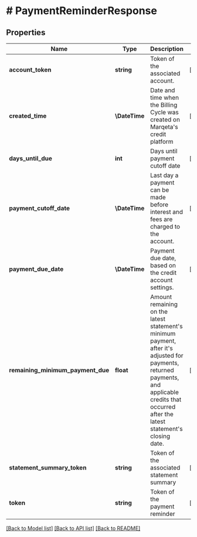 # # PaymentReminderResponse

## Properties

Name | Type | Description | Notes
------------ | ------------- | ------------- | -------------
**account_token** | **string** | Token of the associated account. | [optional]
**created_time** | **\DateTime** | Date and time when the Billing Cycle was created on Marqeta&#39;s credit platform | [optional]
**days_until_due** | **int** | Days until payment cutoff date | [optional]
**payment_cutoff_date** | **\DateTime** | Last day a payment can be made before interest and fees are charged to the account. | [optional]
**payment_due_date** | **\DateTime** | Payment due date, based on the credit account settings. | [optional]
**remaining_minimum_payment_due** | **float** | Amount remaining on the latest statement&#39;s minimum payment, after it&#39;s adjusted for payments, returned payments, and applicable credits that occurred after the latest statement&#39;s closing date. | [optional]
**statement_summary_token** | **string** | Token of the associated statement summary | [optional]
**token** | **string** | Token of the payment reminder | [optional]

[[Back to Model list]](../../README.md#models) [[Back to API list]](../../README.md#endpoints) [[Back to README]](../../README.md)
